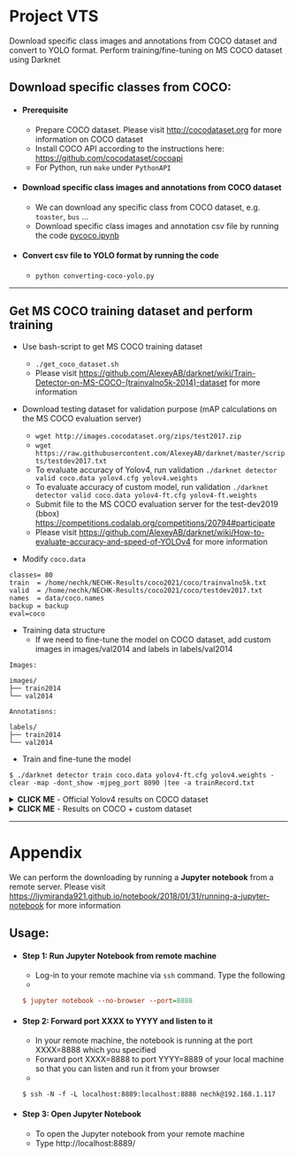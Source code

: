 # Project VTS

Download specific class images and annotations from COCO dataset and convert to YOLO format. Perform training/fine-tuning on MS COCO dataset using Darknet


## Download specific classes from COCO:

- #### Prerequisite

    * Prepare COCO dataset. Please visit http://cocodataset.org for more information on COCO dataset
    * Install COCO API according to the instructions here: https://github.com/cocodataset/cocoapi
    * For Python, run `make` under `PythonAPI`
    
- #### Download specific class images and annotations from COCO dataset

    * We can download any specific class from COCO dataset, e.g. `toaster`, `bus` ...
    * Download specific class images and annotation csv file by running the code [pycoco.ipynb](https://github.com/chenghanc/preprocess/blob/main/pycoco.ipynb)

- #### Convert csv file to YOLO format by running the code

    * `python converting-coco-yolo.py`
---

## Get MS COCO training dataset and perform training
- Use bash-script to get MS COCO training dataset
    * `./get_coco_dataset.sh`
    * Please visit https://github.com/AlexeyAB/darknet/wiki/Train-Detector-on-MS-COCO-(trainvalno5k-2014)-dataset for more information
- Download testing dataset for validation purpose (mAP calculations on the MS COCO evaluation server)
    * `wget http://images.cocodataset.org/zips/test2017.zip`
    * `wget https://raw.githubusercontent.com/AlexeyAB/darknet/master/scripts/testdev2017.txt`
    * To evaluate accuracy of Yolov4, run validation `./darknet detector valid coco.data yolov4.cfg yolov4.weights`
    * To evaluate accuracy of custom model, run validation `./darknet detector valid coco.data yolov4-ft.cfg yolov4-ft.weights`
    * Submit file to the MS COCO evaluation server for the test-dev2019 (bbox) https://competitions.codalab.org/competitions/20794#participate
    * Please visit https://github.com/AlexeyAB/darknet/wiki/How-to-evaluate-accuracy-and-speed-of-YOLOv4 for more information
    
- Modify `coco.data`
```
classes= 80
train  = /home/nechk/NECHK-Results/coco2021/coco/trainvalno5k.txt
valid  = /home/nechk/NECHK-Results/coco2021/coco/testdev2017.txt
names  = data/coco.names
backup = backup
eval=coco
```
- Training data structure
    * If we need to fine-tune the model on COCO dataset, add custom images in images/val2014 and labels in labels/val2014
```
Images:

images/
├── train2014
└── val2014

Annotations:

labels/
├── train2014
└── val2014
```
- Train and fine-tune the model
```
$ ./darknet detector train coco.data yolov4-ft.cfg yolov4.weights -clear -map -dont_show -mjpeg_port 8090 |tee -a trainRecord.txt
```

<details><summary><b>CLICK ME</b> - Official Yolov4 results on COCO dataset</summary>

- By running `./darknet detector valid coco.data yolov4.cfg yolov4.weights` and submit file to the MS COCO evaluation server as described earlier, we will get results (AP=0.435 and AP50=0.657) in the end of file View scoring output log

```
overall performance
 Average Precision  (AP) @[ IoU=0.50:0.95 | area=   all | maxDets=100 ] = 0.435
 Average Precision  (AP) @[ IoU=0.50      | area=   all | maxDets=100 ] = 0.657
 Average Precision  (AP) @[ IoU=0.75      | area=   all | maxDets=100 ] = 0.473
 Average Precision  (AP) @[ IoU=0.50:0.95 | area= small | maxDets=100 ] = 0.267
 Average Precision  (AP) @[ IoU=0.50:0.95 | area=medium | maxDets=100 ] = 0.467
 Average Precision  (AP) @[ IoU=0.50:0.95 | area= large | maxDets=100 ] = 0.533
 Average Recall     (AR) @[ IoU=0.50:0.95 | area=   all | maxDets=  1 ] = 0.342
 Average Recall     (AR) @[ IoU=0.50:0.95 | area=   all | maxDets= 10 ] = 0.549
 Average Recall     (AR) @[ IoU=0.50:0.95 | area=   all | maxDets=100 ] = 0.580
 Average Recall     (AR) @[ IoU=0.50:0.95 | area= small | maxDets=100 ] = 0.403
 Average Recall     (AR) @[ IoU=0.50:0.95 | area=medium | maxDets=100 ] = 0.617
 Average Recall     (AR) @[ IoU=0.50:0.95 | area= large | maxDets=100 ] = 0.713
Done (t=568.18s)
```

</details>

<details><summary><b>CLICK ME</b> - Results on COCO + custom dataset</summary>

- Results on COCO + custom dataset (truck, handbag and backpack) **with stopbackward** [cfg](https://github.com/chenghanc/preprocess/blob/main/yolov4-ft.cfg)
    * `Batch size: 64 (batch=64)`
    * `Total training data: 120,000`
    * `Iterations: 10,000 (max_batches = 10,000)`
    * `1 epoch = 120000 / 64 = 1875 iterations`
    * `10000 * 64 / 120000 = 5.3333 epochs`
    * **learning rate = 0.0001**
```
overall performance
 Average Precision  (AP) @[ IoU=0.50:0.95 | area=   all | maxDets=100 ] = 0.409
 Average Precision  (AP) @[ IoU=0.50      | area=   all | maxDets=100 ] = 0.635
 Average Precision  (AP) @[ IoU=0.75      | area=   all | maxDets=100 ] = 0.448
 Average Precision  (AP) @[ IoU=0.50:0.95 | area= small | maxDets=100 ] = 0.258
 Average Precision  (AP) @[ IoU=0.50:0.95 | area=medium | maxDets=100 ] = 0.443
 Average Precision  (AP) @[ IoU=0.50:0.95 | area= large | maxDets=100 ] = 0.490
 Average Recall     (AR) @[ IoU=0.50:0.95 | area=   all | maxDets=  1 ] = 0.330
 Average Recall     (AR) @[ IoU=0.50:0.95 | area=   all | maxDets= 10 ] = 0.532
 Average Recall     (AR) @[ IoU=0.50:0.95 | area=   all | maxDets=100 ] = 0.562
 Average Recall     (AR) @[ IoU=0.50:0.95 | area= small | maxDets=100 ] = 0.390
 Average Recall     (AR) @[ IoU=0.50:0.95 | area=medium | maxDets=100 ] = 0.602
 Average Recall     (AR) @[ IoU=0.50:0.95 | area= large | maxDets=100 ] = 0.688
Done (t=364.39s)
```

- Results on COCO + custom dataset (truck, handbag and backpack) **without stopbackward** [cfg](https://github.com/chenghanc/preprocess/blob/main/yolov4-ft-wosb.cfg)
    * `Iterations: 10,000 (max_batches = 10,000)`
    * `10000 * 64 / 120000 = 5.3333 epochs`
    * **learning rate = 0.0001**

- Results on COCO + custom dataset (truck, handbag and backpack) **without stopbackward** [cfg](https://github.com/chenghanc/preprocess/blob/main/yolov4-ft2.cfg)
    * `Iterations: 7,000 (max_batches = 7,000)`
    * `7000 * 64 / 120000 ~= 3.7333 epochs`
    * **learning rate = 0.000013**
    
- References
    * https://github.com/AlexeyAB/darknet/issues/2147
    * https://github.com/AlexeyAB/darknet/issues/6652
    * https://github.com/AlexeyAB/darknet/issues/5529
    * https://github.com/AlexeyAB/darknet/issues/5934
    * https://yanwei-liu.medium.com/training-coco-object-detection-with-yolo-v4-f11bece3feb6

</details>

---

# Appendix

We can perform the downloading by running a **Jupyter notebook** from a remote server. Please visit https://ljvmiranda921.github.io/notebook/2018/01/31/running-a-jupyter-notebook for more information

## Usage:

- #### Step 1: Run Jupyter Notebook from remote machine

    * Log-in to your remote machine via `ssh` command. Type the following
    *

  ```ini
  $ jupyter notebook --no-browser --port=8888
  ```

- #### Step 2: Forward port XXXX to YYYY and listen to it

    * In your remote machine, the notebook is running at the port XXXX=8888 which you specified
    * Forward port XXXX=8888 to port YYYY=8889 of your local machine so that you can listen and run it from your browser
    *
   
  ```
  $ ssh -N -f -L localhost:8889:localhost:8888 nechk@192.168.1.117
  ```

- #### Step 3: Open Jupyter Notebook

    * To open the Jupyter notebook from your remote machine
    * Type http://localhost:8889/

